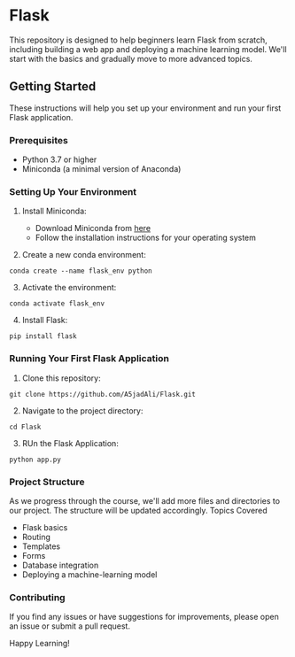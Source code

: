 # Flask

This repository is designed to help beginners learn Flask from scratch, including building a web app and deploying a machine learning model. We'll start with the basics and gradually move to more advanced topics.

## Getting Started

These instructions will help you set up your environment and run your first Flask application.

### Prerequisites

- Python 3.7 or higher
- Miniconda (a minimal version of Anaconda)

### Setting Up Your Environment

1. Install Miniconda:
   - Download Miniconda from [here](https://docs.conda.io/en/latest/miniconda.html)
   - Follow the installation instructions for your operating system

2. Create a new conda environment:
```
conda create --name flask_env python
```
3. Activate the environment:
```
conda activate flask_env
```
4. Install Flask:
```
pip install flask
```
### Running Your First Flask Application

1. Clone this repository:
```
git clone https://github.com/A5jadAli/Flask.git
```
2. Navigate to the project directory:
```
cd Flask
```
3. RUn the Flask Application:
```
python app.py
```
### Project Structure

As we progress through the course, we'll add more files and directories to our project. The structure will be updated accordingly.
Topics Covered

- Flask basics
- Routing
- Templates
- Forms
- Database integration
- Deploying a machine-learning model

### Contributing

If you find any issues or have suggestions for improvements, please open an issue or submit a pull request.

Happy Learning!
